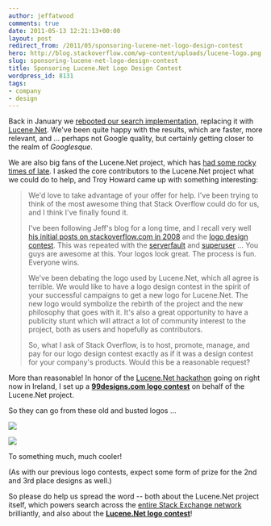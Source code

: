 ```yaml
---
author: jeffatwood
comments: true
date: 2011-05-13 12:21:13+00:00
layout: post
redirect_from: /2011/05/sponsoring-lucene-net-logo-design-contest
hero: http://blog.stackoverflow.com/wp-content/uploads/lucene-logo.png
slug: sponsoring-lucene-net-logo-design-contest
title: Sponsoring Lucene.Net Logo Design Contest
wordpress_id: 8131
tags:
- company
- design
---
```


Back in January we [rebooted our search implementation](http://blog.stackoverflow.com/2011/01/stack-overflow-search-now-81-less-crappy/), replacing it with [Lucene.Net](http://incubator.apache.org/lucene.net/). We've been quite happy with the results, which are faster, more relevant, and ... perhaps not Google quality, but certainly getting closer to the realm of _Googlesque_.

We are also big fans of the Lucene.Net project, which has [had some rocky times of late](http://codeclimber.net.nz/archive/2010/11/01/Lucene-Net-needs-your-help-or-it-will-die.aspx). I asked the core contributors to the Lucene.Net project what we could do to help, and Troy Howard came up with something interesting:



<blockquote>
We'd love to take advantage of your offer for help. I've been trying to think of the most awesome thing that Stack Overflow could do for us, and I think I've finally found it.

> 
> 
I've been following Jeff's blog for a long time, and I recall very well [his initial posts on stackoverflow.com in 2008](http://www.codinghorror.com/blog/2008/04/help-name-our-website.html) and the [logo design contest](http://blog.stackoverflow.com/2008/04/logo-design-contest-winner/). This was repeated with the [serverfault](http://blog.stackoverflow.com/2009/04/logo-contest-winner-for-serverfaultcom/) and [superuser](http://blog.stackoverflow.com/2009/07/logo-contest-winner-for-superusercom/) ... You guys are awesome at this. Your logos look great. The process is fun. Everyone wins.

> 
> 
We've been debating the logo used by Lucene.Net, which all agree is terrible. We would like to have a logo design contest in the spirit of your successful campaigns to get a new logo for Lucene.Net. The new logo would symbolize the rebirth of the project and the new philosophy that goes with it. It's also a great opportunity to have a publicity stunt which will attract a lot of community interest to the project, both as users and hopefully as contributors.

> 
> 
So, what I ask of Stack Overflow, is to host, promote, manage, and pay for our logo design contest exactly as if it was a design contest for your company's products. Would this be a reasonable request?
</blockquote>





More than reasonable! In honor of the [Lucene.Net hackathon](https://cwiki.apache.org/LUCENENET/lucenenet-hackathon-may-2011.html) going on right now in Ireland, I set up a **[99designs.com logo contest](https://99designs.com/logo-design/contests/help-lucene-net-logo-77574)** on behalf of the Lucene.Net project.



So they can go from these old and busted logos ... 



[![](http://blog.stackoverflow.com/wp-content/uploads/lucene-logo.png)](https://99designs.com/logo-design/contests/help-lucene-net-logo-77574)  

[![](http://blog.stackoverflow.com/wp-content/uploads/apache-lucene-net-old-logo.png)](https://99designs.com/logo-design/contests/help-lucene-net-logo-77574)



To something much, much cooler!



(As with our previous logo contests, expect some form of prize for the 2nd and 3rd place designs as well.)



So please do help us spread the word -- both about the Lucene.Net project itself, which powers search across the [entire Stack Exchange network](http://stackexchange.com/sites) brilliantly, and also about the **[Lucene.Net logo contest](https://99designs.com/logo-design/contests/help-lucene-net-logo-77574)**!

